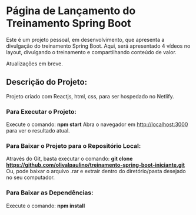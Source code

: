 # Página de Lançamento do Treinamento Spring Boot

Este é um projeto pessoal, em desenvolvimento, que apresenta a divulgação do treinamento Spring Boot. Aqui, será apresentado 4 vídeos no layout, divulgando o treinamento e compartilhando conteúdo de valor.

Atualizações em breve.

## Descrição do Projeto:

Projeto criado com Reactjs, html, css, para ser hospedado no Netlify.

### Para Executar o Projeto:

Execute o comando: **npm start**
Abra o navegador em [http://localhost:3000](http://localhost:3000) para ver o resultado atual.

### Para Baixar o Projeto para o Repositório Local:

Através do Git, basta executar o comando: **git clone https://github.com/olivalpaulino/treinamento-spring-boot-iniciante.git** <br> Ou, pode baixar o arquivo .rar e extrair dentro do diretório/pasta desejado no seu computador.

### Para Baixar as Dependências:

Execute o comando: **npm install**